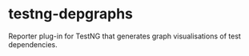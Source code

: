 testng-depgraphs
================

Reporter plug-in for TestNG that generates graph visualisations of test dependencies.
